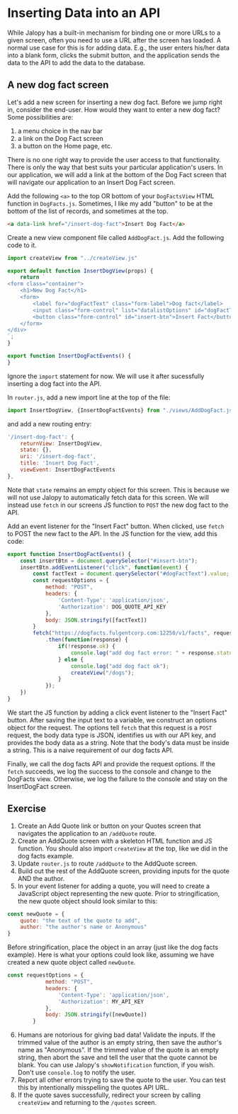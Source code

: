 # Inserting Data into an API

While Jalopy has a built-in mechanism for binding one or more URLs to a given screen, often you need to use a URL after the screen has loaded. A normal use case for this is for adding data. E.g., the user enters his/her data into a blank form, clicks the submit button, and the application sends the data to the API to add the data to the database. 

## A new dog fact screen

Let's add a new screen for inserting a new dog fact. Before we jump right in, consider the end-user. How would they want to enter a new dog fact? Some possibilities are:
1. a menu choice in the nav bar
2. a link on the Dog Fact screen
3. a button on the Home page, etc.

There is no one right way to provide the user access to that functionality. There is only the way that best suits your particular application's users. In our application, we will add a link at the bottom of the Dog Fact screen that will navigate our application to an Insert Dog Fact screen.

Add the following `<a>` to the top OR bottom of your `DogFactsView` HTML function in `DogFacts.js`. Sometimes, I like my add "button" to be at the bottom of the list of records, and sometimes at the top.
```html
<a data-link href="/insert-dog-fact">Insert Dog Fact</a>
```

Create a new view component file called `AddDogFact.js`. Add the following code to it.
```js
import createView from "../createView.js"

export default function InsertDogView(props) {
    return `
<form class="container">
    <h1>New Dog Fact</h1>
    <form>
        <label for="dogFactText" class="form-label">Dog fact</label>
        <input class="form-control" list="datalistOptions" id="dogFactText" placeholder="Enter a new dog fact">
        <button class="form-control" id="insert-btn">Insert Fact</button>
    </form>
</div>
`;
}

export function InsertDogFactEvents() {
}
```

Ignore the `import` statement for now. We will use it after sucessfully inserting a dog fact into the API.

In `router.js`, add a new import line at the top of the file:
```js
import InsertDogView, {InsertDogFactEvents} from "./views/AddDogFact.js";
```
and add a new routing entry:
```js
'/insert-dog-fact': {
    returnView: InsertDogView,
    state: {},
    uri: '/insert-dog-fact',
    title: 'Insert Dog Fact',
    viewEvent: InsertDogFactEvents
},
```
Note that `state` remains an empty object for this screen. This is because we will not use Jalopy to automatically fetch data for this screen. We will instead use `fetch` in our screens JS function to `POST` the new dog fact to the API.

Add an event listener for the "Insert Fact" button. When clicked, use `fetch` to POST the new fact to the API. In the JS function for the view, add this code:

```js
export function InsertDogFactEvents() {
    const insertBtn = document.querySelector("#insert-btn");
    insertBtn.addEventListener("click", function(event) {
        const factText = document.querySelector("#dogFactText").value;
        const requestOptions = {
            method: "POST",
            headers: {
                'Content-Type': 'application/json',
                'Authorization': DOG_QUOTE_API_KEY
            },
            body: JSON.stringify([factText])
        }
        fetch("https://dogfacts.fulgentcorp.com:12250/v1/facts", requestOptions)
            .then(function(response) {
                if(!response.ok) {
                    console.log("add dog fact error: " + response.status);
                } else {
                    console.log("add dog fact ok");
                    createView("/dogs");
                }
            });
    })
}
```

We start the JS function by adding a click event listener to the "Insert Fact" button. After saving the input text to a variable, we construct an options object for the request. The options tell `fetch` that this request is a `POST` request, the body data type is JSON, identifies us with our API key, and provides the body data as a string. Note that the body's data must be inside a string. This is a naive requirement of our dog facts API.

Finally, we call the dog facts API and provide the request options. If the `fetch` succeeds, we log the success to the console and change to the DogFacts view. Otherwise, we log the failure to the console and stay on the InsertDogFact screen. 

## Exercise

1. Create an Add Quote link or button on your Quotes screen that navigates the application to an `/addQuote` route.
2. Create an AddQuote screen with a skeleton HTML function and JS function. You should also import `createView` at the top, like we did in the dog facts example.
3. Update `router.js` to route `/addQuote` to the AddQuote screen.
4. Build out the rest of the AddQuote screen, providing inputs for the quote AND the author. 
5. In your event listener for adding a quote, you will need to create a JavaScript object representing the new quote. Prior to stringification, the new quote object should look similar to this:
```js
const newQuote = {
    quote: "the text of the quote to add",
    author: "the author's name or Anonymous"
}
```
Before stringification, place the object in an array (just like the dog facts example). Here is what your options could look like, assuming we have created a new quote object called `newQuote`.
```js
const requestOptions = {
            method: "POST",
            headers: {
                'Content-Type': 'application/json',
                'Authorization': MY_API_KEY
            },
            body: JSON.stringify([newQuote])
        }
```
6. Humans are notorious for giving bad data! Validate the inputs. If the trimmed value of the author is an empty string, then save the author's name as "Anonymous". If the trimmed value of the quote is an empty string, then abort the save and tell the user that the quote cannot be blank. You can use Jalopy's `showNotification` function, if you wish. Don't use `console.log` to notify the user.
7. Report all other errors trying to save the quote to the user. You can test this by intentionally misspelling the quotes API URL.
8. If the quote saves successfully, redirect your screen by calling `createView` and returning to the `/quotes` screen.
